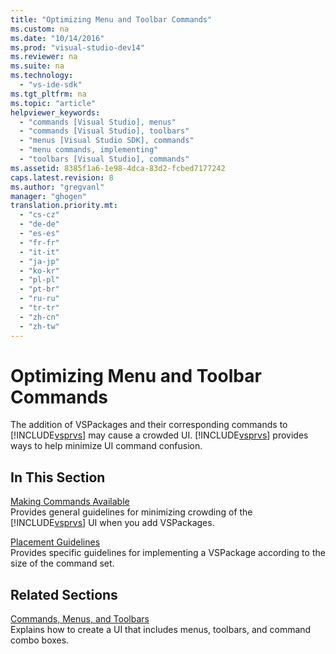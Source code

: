 ```yaml
---
title: "Optimizing Menu and Toolbar Commands"
ms.custom: na
ms.date: "10/14/2016"
ms.prod: "visual-studio-dev14"
ms.reviewer: na
ms.suite: na
ms.technology: 
  - "vs-ide-sdk"
ms.tgt_pltfrm: na
ms.topic: "article"
helpviewer_keywords: 
  - "commands [Visual Studio], menus"
  - "commands [Visual Studio], toolbars"
  - "menus [Visual Studio SDK], commands"
  - "menu commands, implementing"
  - "toolbars [Visual Studio], commands"
ms.assetid: 8385f1a6-1e98-4dca-83d2-fcbed7177242
caps.latest.revision: 8
ms.author: "gregvanl"
manager: "ghogen"
translation.priority.mt: 
  - "cs-cz"
  - "de-de"
  - "es-es"
  - "fr-fr"
  - "it-it"
  - "ja-jp"
  - "ko-kr"
  - "pl-pl"
  - "pt-br"
  - "ru-ru"
  - "tr-tr"
  - "zh-cn"
  - "zh-tw"
---
```

# Optimizing Menu and Toolbar Commands
The addition of VSPackages and their corresponding commands to [!INCLUDE[vsprvs](../codequality/includes/vsprvs_md.md)] may cause a crowded UI. [!INCLUDE[vsprvs](../codequality/includes/vsprvs_md.md)] provides ways to help minimize UI command confusion.  
  
## In This Section  
 [Making Commands Available](../extensibility/making-commands-available.md)  
 Provides general guidelines for minimizing crowding of the [!INCLUDE[vsprvs](../codequality/includes/vsprvs_md.md)] UI when you add VSPackages.  
  
 [Placement Guidelines](../extensibility/command-placement-guidelines.md)  
 Provides specific guidelines for implementing a VSPackage according to the size of the command set.  
  
## Related Sections  
 [Commands, Menus, and Toolbars](../extensibility/commands--menus--and-toolbars.md)  
 Explains how to create a UI that includes menus, toolbars, and command combo boxes.